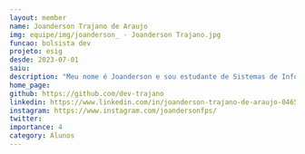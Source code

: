 ```yaml
---
layout: member
name: Joanderson Trajano de Araujo
img: equipe/img/joanderson_ - Joanderson Trajano.jpg
funcao: bolsista dev
projeto: esig
desde: 2023-07-01
saiu: 
description: "Meu nome é Joanderson e sou estudante de Sistemas de Informação na Universidade Federal da Paraíba (UFPB) - Campus IV. Sou um desenvolvedor full-stack com experiência em Java Spring framework e banco de dados SQL. Atualmente, faço parte da equipe da ESIG como bolsista, o que me proporciona a oportunidade de colocar em prática minhas habilidades técnicas em projetos do mundo real."
home_page: 
github: https://github.com/dev-trajano
linkedin: https://www.linkedin.com/in/joanderson-trajano-de-araujo-046599212/
instagram: https://www.instagram.com/joandersonfps/
twitter: 
importance: 4
category: Alunos
---
```


